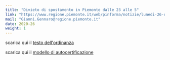 ```yaml
---
title: "Divieto di spostamento in Piemonte dalle 23 alle 5"
link: "https://www.regione.piemonte.it/web/pinforma/notizie/lunedi-26-ottobre-divieto-spostamento-piemonte-dalle-23-alle-5"
mail: "Gianni.Gennaro@regione.piemonte.it"
date: 2020-26
weight: 1
---
```


scarica qui il [testo dell'ordinanza](/documents/ordinanza_salute-piemonte_23-10-20.pdf) 

scarica qui il [modello di autocertificazione](/documents/modello_autodichiarazione_editabile_ottobre_2020.pdf)


